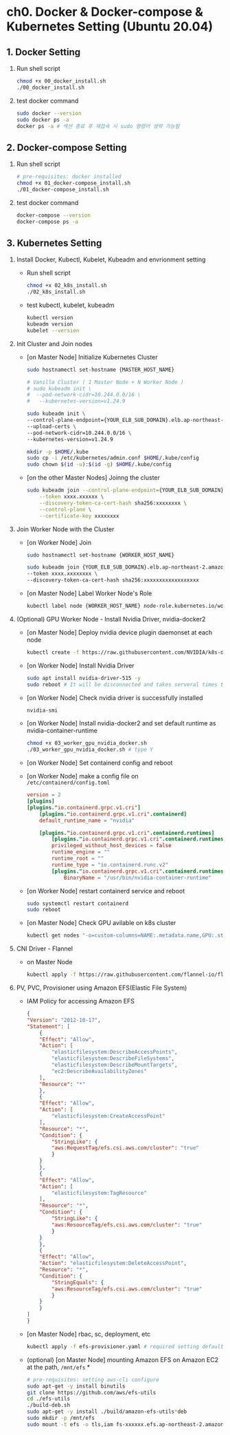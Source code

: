 # ch0. Docker & Docker-compose & Kubernetes Setting (Ubuntu 20.04)
## 1. Docker Setting
1. Run shell script
    ```sh
    chmod +x 00_docker_install.sh
    ./00_docker_install.sh
    ```

2. test docker command
    ```sh
    sudo docker --version
    sudo docker ps -a
    docker ps -a # 섹션 종료 후 재접속 시 sudo 명령어 생략 가능함
    ```

## 2. Docker-compose Setting 
1. Run shell script
    ```sh
    # pre-requisites: docker installed
    chmod +x 01_docker-compose_install.sh
    ./01_docker-compose_install.sh
    ```

2. test docker command
    ```sh
    docker-compose --version
    docker-compose ps -a
    ```

## 3. Kubernetes Setting
1. Install Docker, Kubectl, Kubelet, Kubeadm and envrionment setting
    - Run shell script
        ```sh
        chmod +x 02_k8s_install.sh
        ./02_k8s_install.sh
        ```

    - test kubectl, kubelet, kubeadm
        ```sh
        kubectl version
        kubeadm version
        kubelet --version
        ```

2. Init Cluster and Join nodes
   - [on Master Node] Initialize Kubernetes Cluster
        ```sh
        sudo hostnamectl set-hostname {MASTER_HOST_NAME}

        # Vanilla Cluster ( 1 Master Node + N Worker Node )
        # sudo kubeadm init \
        #  --pod-network-cidr=10.244.0.0/16 \
        #   --kubernetes-version=v1.24.9

        sudo kubeadm init \
        --control-plane-endpoint={YOUR_ELB_SUB_DOMAIN}.elb.ap-northeast-2.amazonaws.com \
        --upload-certs \
        --pod-network-cidr=10.244.0.0/16 \
        --kubernetes-version=v1.24.9

        mkdir -p $HOME/.kube
        sudo cp -i /etc/kubernetes/admin.conf $HOME/.kube/config
        sudo chown $(id -u):$(id -g) $HOME/.kube/config
        ```
  
    - [on the other Master Nodes] Joinng the cluster
        ```sh
        sudo kubeadm join --control-plane-endpoint={YOUR_ELB_SUB_DOMAIN}.elb.ap-northeast-2.amazonaws.com \
            --token xxxx.xxxxxx \
            --discovery-token-ca-cert-hash sha256:xxxxxxxx \
            --control-plane \
            --certificate-key xxxxxxxx
        ```


3. Join Worker Node with the Cluster
    - [on Worker Node] Join
        ```sh
        sudo hostnamectl set-hostname {WORKER_HOST_NAME}
        
        sudo kubeadm join {YOUR_ELB_SUB_DOMAIN}.elb.ap-northeast-2.amazonaws.com:6443 \
        --token xxxx.xxxxxxxx \
        --discovery-token-ca-cert-hash sha256:xxxxxxxxxxxxxxxxxx
        ```
    - [on Master Node] Label Worker Node's Role
        ```sh
        kubectl label node {WORKER_HOST_NAME} node-role.kubernetes.io/worker=worker
        ```
    
4. (Optional) GPU Worker Node - Install Nvidia Driver, nvidia-docker2

    - [on Master Node] Deploy nvidia device plugin daemonset at each node
        ```sh
        kubectl create -f https://raw.githubusercontent.com/NVIDIA/k8s-device-plugin/v0.13.0/nvidia-device-plugin.yml
        ```

    - [on Worker Node] Install Nvidia Driver
        ```sh
        sudo apt install nvidia-driver-515 -y
        sudo reboot # It will be disconnected and takes serveral times to reboot itself.
        ```
    - [on Worker Node] Check nvidia driver is successfully installed
        ```sh
        nvidia-smi
        ```

    - [on Worker Node] Install nvidia-docker2 and set default runtime as nvidia-container-runtime
        ```sh
        chmod +x 03_worker_gpu_nvidia_docker.sh
        ./03_worker_gpu_nvidia_docker.sh # type Y
        ```

    - [on Worker Node] Set containerd config and reboot

    - [on Worker Node] make a config file on `/etc/containerd/config.toml`
        ```toml
        version = 2
        [plugins]
        [plugins."io.containerd.grpc.v1.cri"]
            [plugins."io.containerd.grpc.v1.cri".containerd]
            default_runtime_name = "nvidia"

            [plugins."io.containerd.grpc.v1.cri".containerd.runtimes]
                [plugins."io.containerd.grpc.v1.cri".containerd.runtimes.nvidia]
                privileged_without_host_devices = false
                runtime_engine = ""
                runtime_root = ""
                runtime_type = "io.containerd.runc.v2"
                [plugins."io.containerd.grpc.v1.cri".containerd.runtimes.nvidia.options]
                    BinaryName = "/usr/bin/nvidia-container-runtime"
        ```

    - [on Worker Node] restart containerd service and reboot
        ```sh
        sudo systemctl restart containerd
        sudo reboot
        ```

    - [on Master Node] Check GPU avilable on k8s cluster
        ```sh
        kubectl get nodes "-o=custom-columns=NAME:.metadata.name,GPU:.status.allocatable.nvidia\.com/gpu"
        ```

5. CNI Driver - Flannel
    - on Master Node
        ```sh
        kubectl apply -f https://raw.githubusercontent.com/flannel-io/flannel/master/Documentation/kube-flannel.yml
        ```

6. PV, PVC, Provisioner using Amazon EFS(Elastic File System)
    - IAM Policy for accessing Amazon EFS
        ```json
        {
        "Version": "2012-10-17",
        "Statement": [
            {
            "Effect": "Allow",
            "Action": [
                "elasticfilesystem:DescribeAccessPoints",
                "elasticfilesystem:DescribeFileSystems",
                "elasticfilesystem:DescribeMountTargets",
                "ec2:DescribeAvailabilityZones"
            ],
            "Resource": "*"
            },
            {
            "Effect": "Allow",
            "Action": [
                "elasticfilesystem:CreateAccessPoint"
            ],
            "Resource": "*",
            "Condition": {
                "StringLike": {
                "aws:RequestTag/efs.csi.aws.com/cluster": "true"
                }
            }
            },
            {
            "Effect": "Allow",
            "Action": [
                "elasticfilesystem:TagResource"
            ],
            "Resource": "*",
            "Condition": {
                "StringLike": {
                "aws:ResourceTag/efs.csi.aws.com/cluster": "true"
                }
            }
            },
            {
            "Effect": "Allow",
            "Action": "elasticfilesystem:DeleteAccessPoint",
            "Resource": "*",
            "Condition": {
                "StringEquals": {
                "aws:ResourceTag/efs.csi.aws.com/cluster": "true"
                }
            }
            }
        ]
        }
        ```
    - [on Master Node] rbac, sc, deployment, etc
        ```sh
        kubectl apply -f efs-provisioner.yaml # required setting default storageclass(EFS dns) info
        ```

    - (optional) [on Master Node] mounting Amazon EFS on Amazon EC2 at the path, `/mnt/efs`
        * 
        ```sh
        # pre-requisites: setting aws-cli configure
        sudo apt-get -y install binutils
        git clone https://github.com/aws/efs-utils
        cd ./efs-utils
        ./build-deb.sh
        sudo apt-get -y install ./build/amazon-efs-utils*deb
        sudo mkdir -p /mnt/efs
        sudo mount -t efs -o tls,iam fs-xxxxxx.efs.ap-northeast-2.amazonaws.com /mnt/efs/
        ```
